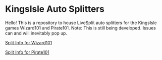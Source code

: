 # KingsIsle Auto Splitters
Hello! This is a repository to house LiveSplit auto splitters for the KingsIsle games Wizard101 and Pirate101.
Note: This is still being developed. Issues can and will inevitably pop up.

[Split Info for Wizard101](https://github.com/ItzGray/KingsIsleAutoSplitters/blob/main/Wizard101/README.md)

[Split Info for Pirate101](https://github.com/ItzGray/KingsIsleAutoSplitters/blob/main/Pirate101/README.md)